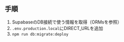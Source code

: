 ## 手順

1. SupabaseのDB接続で使う情報を取得（ORMsを参照）
2. `.env.production.local`にDIRECT_URLを追加
3. `npm run db:migrate:deploy`
